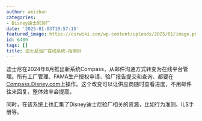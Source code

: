 ```yaml
---
author: weizhan
categories:
- Disney迪士尼验厂
date: '2025-01-03T10:57:15'
featured_image: https://csrwiki.com/wp-content/uploads/2025/01/image.png
id: 6489
tags: []
title: 迪士尼验厂在线系统-指南针
---
```


迪士尼在2024年8月推出新系统Compass，从邮件沟通方式转变为在线平台管理。所有工厂管理、FAMA生产授权申请、验厂报告提交和查询、都要在[Compass.Disney.com](https://compass.disney.com/)上操作。这个改变可以让供应商随时查看进度，不用邮件往来回复，整体效率会提高。

同时，在该系统上也汇集了Disney迪士尼验厂相关的资源，比如行为准则、ILS手册等。

